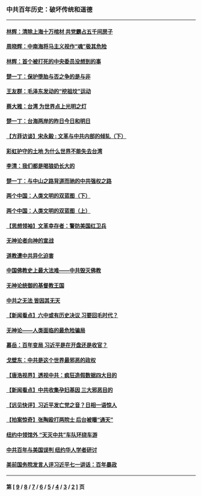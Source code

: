 ### 中共百年历史：破坏传统和道德
---
#### [林辉：清除上海十万棺材 共党霸占五千间房子](../../pages/nf1176114/n14033735.md?08010430) 
#### [周晓辉：中南海将马主义视作“魂”极其危险](../../pages/nf1176114/n14026892.md?08010430) 
#### [林辉：首个被打死的中央委员没想到的事](../../pages/nf1176114/n13987400.md?08010430) 
#### [楚一丁：保护堕胎与否之争的是与非](../../pages/nf1176114/n13815642.md?08010430) 
#### [王友群：毛泽东发动的“挖祖坟”运动](../../pages/nf1176114/n13723639.md?08010430) 
#### [蔡大雅：台湾 为世界点上光明之灯](../../pages/nf1176114/n13531530.md?08010430) 
#### [楚一丁：台海两岸的昨日今日和明日](../../pages/nf1176114/n13531468.md?08010430) 
#### [【方菲访谈】宋永毅 : 文革与中共内部的倾轧（下）](../../pages/nf1176114/n13486836.md?08010430) 
#### [彩虹护守的土地 为什么世界不能失去台湾](../../pages/nf1176114/n13476849.md?08010430) 
#### [李清：我们都是喝狼奶长大的](../../pages/nf1176114/n13471478.md?08010430) 
#### [楚一丁：与中山之路背道而驰的中共强权之路](../../pages/nf1176114/n13437270.md?08010430) 
#### [两个中国：人类文明的双蓝图（下）](../../pages/nf1176114/n13423132.md?08010430) 
#### [两个中国：人类文明的双蓝图（上）](../../pages/nf1176114/n13422687.md?08010430) 
#### [【思想领袖】文革幸存者：警防美国红卫兵](../../pages/nf1176114/n13339289.md?08010430) 
#### [无神论者向神的宣战](../../pages/nf1176114/n13281535.md?08010430) 
#### [道教遭中共异化迫害](../../pages/nf1176114/n13281463.md?08010430) 
#### [中国佛教史上最大法难——中共毁灭佛教](../../pages/nf1176114/n13281397.md?08010430) 
#### [无神论统御的基督教王国](../../pages/nf1176114/n13281280.md?08010430) 
#### [中共之无法 皆因其无天](../../pages/nf1176114/n13281088.md?08010430) 
#### [【新闻看点】六中或有历史决议 习要回毛时代？](../../pages/nf1176114/n13222895.md?08010430) 
#### [无神论——人类面临的最危险骗局](../../pages/nf1176114/n13196137.md?08010430) 
#### [慕岳：百年变局 习近平是在开盘还是收官？](../../pages/nf1176114/n13206516.md?08010430) 
#### [戈壁东：中共是这个世界最邪恶的政权](../../pages/nf1176114/n13085641.md?08010430) 
#### [【唐浩视界】透视中共：疯狂造假数据四大目的](../../pages/nf1176114/n13080590.md?08010430) 
#### [【新闻看点】中共收集孕妇基因 三大邪恶目的](../../pages/nf1176114/n13077182.md?08010430) 
#### [【远见快评】习近平发亡党之音？日相一语惊人](../../pages/nf1176114/n13074809.md?08010430) 
#### [【拍案惊奇】张陶殴打两院士 后台被曝“通天”](../../pages/nf1176114/n13070496.md?08010430) 
#### [纽约中领馆外 “天灭中共”车队环绕车游](../../pages/nf1176114/n13070693.md?08010430) 
#### [中共百年与美国误判 纽约华人学者研讨](../../pages/nf1176114/n13067969.md?08010430) 
#### [美前国务院发言人评习近平七一讲话：百年暴政](../../pages/nf1176114/n13066986.md?08010430) 

---
#### 第 [ [9](./9.md?08010430) / [8](./8.md?08010430) / [7](./7.md?08010430) / [6](./6.md?08010430) / [5](./5.md?08010430) / [4](./4.md?08010430) / [3](./3.md?08010430) / [2](./2.md?08010430) ] 页
